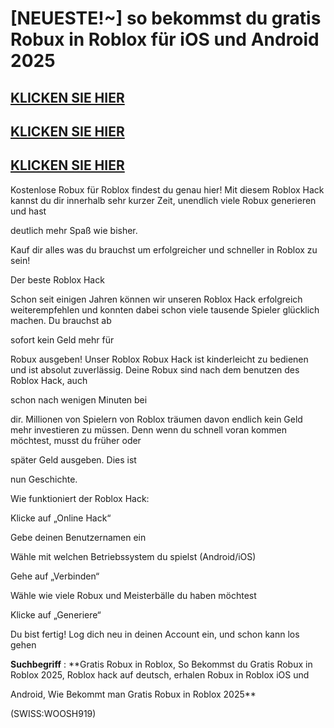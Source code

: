# [NEUESTE!~] so bekommst du gratis Robux in Roblox für iOS und Android 2025

## [KLICKEN SIE HIER](https://lookerstudio.google.com/reporting/c32aafa8-6bcc-4749-94b7-4a2876cddaa0)
## [KLICKEN SIE HIER](https://lookerstudio.google.com/reporting/c32aafa8-6bcc-4749-94b7-4a2876cddaa0)
## [KLICKEN SIE HIER](https://lookerstudio.google.com/reporting/c32aafa8-6bcc-4749-94b7-4a2876cddaa0)

Kostenlose Robux für Roblox findest du genau hier! Mit diesem Roblox Hack kannst du dir innerhalb sehr kurzer Zeit, unendlich viele Robux generieren und hast 

deutlich mehr Spaß wie bisher. 

Kauf dir alles was du brauchst um erfolgreicher und schneller in Roblox zu sein!

Der beste Roblox Hack

Schon seit einigen Jahren können wir unseren Roblox Hack erfolgreich weiterempfehlen und konnten dabei schon viele tausende Spieler glücklich machen. Du brauchst ab 

sofort kein Geld mehr für 

Robux ausgeben! Unser Roblox Robux Hack ist kinderleicht zu bedienen und ist absolut zuverlässig. Deine Robux sind nach dem benutzen des Roblox Hack, auch 

schon nach wenigen Minuten bei 

dir. Millionen von Spielern von Roblox träumen davon endlich kein Geld mehr investieren zu müssen. Denn wenn du schnell voran kommen möchtest, musst du früher oder 

später Geld ausgeben. Dies ist 

nun Geschichte.

Wie funktioniert der Roblox Hack:

Klicke auf „Online Hack“

Gebe deinen Benutzernamen ein

Wähle mit welchen Betriebssystem du spielst (Android/iOS)

Gehe auf „Verbinden“

Wähle wie viele Robux und Meisterbälle du haben möchtest

Klicke auf „Generiere“

Du bist fertig! Log dich neu in deinen Account ein, und schon kann los gehen


**Suchbegriff** : **Gratis Robux in Roblox, So Bekommst du Gratis Robux in Roblox 2025, Roblox hack auf deutsch, erhalen Robux in Roblox iOS und 

Android, Wie Bekommt man Gratis Robux in Roblox 2025**

(SWISS:WOOSH919)